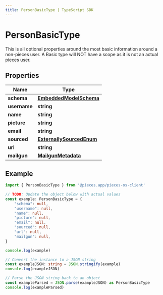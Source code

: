 ```yaml
---
title: PersonBasicType | TypeScript SDK
---
```



# PersonBasicType

This is all optional properties around the most basic information around a non-pieces user.  A Basic type will NOT have a scope as it is not an actual pieces user.

## Properties

Name | Type
------------ | -------------
**schema** | [**EmbeddedModelSchema**](EmbeddedModelSchema)
**username** | **string**
**name** | **string**
**picture** | **string**
**email** | **string**
**sourced** | [**ExternallySourcedEnum**](ExternallySourcedEnum)
**url** | **string**
**mailgun** | [**MailgunMetadata**](MailgunMetadata)

## Example

```typescript
import { PersonBasicType } from '@pieces.app/pieces-os-client'

// TODO: Update the object below with actual values
const example: PersonBasicType = {
    "schema": null,
    "username": null,
    "name": null,
    "picture": null,
    "email": null,
    "sourced": null,
    "url": null,
    "mailgun": null,
}

console.log(example)

// Convert the instance to a JSON string
const exampleJSON: string = JSON.stringify(example)
console.log(exampleJSON)

// Parse the JSON string back to an object
const exampleParsed = JSON.parse(exampleJSON) as PersonBasicType
console.log(exampleParsed)
```


